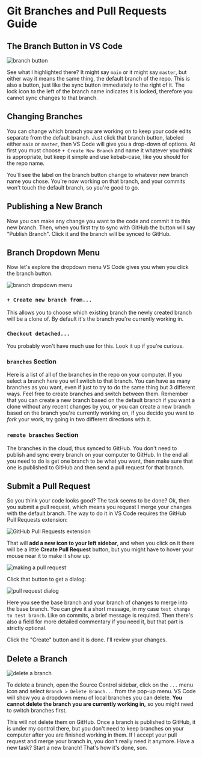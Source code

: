 # Git Branches and Pull Requests Guide

## The Branch Button in VS Code

![branch button](./images/branch-button.png)

See what I highlighted there? It might say `main` or it might say `master`, but either way it means the same thing, the default branch of the repo. This is also a button, just like the sync button immediately to the right of it. The lock icon to the left of the branch name indicates it is locked, therefore you cannot sync changes to that branch.

## Changing Branches

You can change which branch you are working on to keep your code edits separate from the default branch. Just click that branch button, labeled either `main` or `master`, then VS Code will give you a drop-down of options. At first you must choose `+ Create New Branch` and name it whatever you think is appropriate, but keep it simple and use kebab-case, like you should for the repo name.

You'll see the label on the branch button change to whatever new branch name you chose. You're now working on that branch, and your commits won't touch the default branch, so you're good to go.

## Publishing a New Branch

Now you can make any change you want to the code and commit it to this new branch. Then, when you first try to sync with GitHub the button will say "Publish Branch". Click it and the branch will be synced to GitHub.

## Branch Dropdown Menu

Now let's explore the dropdown menu VS Code gives you when you click the branch button.

![branch dropdown menu](./images/branch-dropdown-menu.png)

### `+ Create new branch from...`

This allows you to choose which existing branch the newly created branch will be a clone of. By default it's the branch you're currently working in.

### `Checkout detached...`

You probably won't have much use for this. Look it up if you're curious.

### `branches` Section

Here is a list of all of the branches in the repo on your computer. If you select a branch here you will switch to that branch. You can have as many branches as you want, even if just to try to do the same thing but 3 different ways. Feel free to create branches and switch between them. Remember that you can create a new branch based on the default branch if you want a clone without any recent changes by you, or you can create a new branch based on the branch you're currently working on, if you decide you want to _fork_ your work, try going in two different directions with it.

### `remote branches` Section

The branches in the cloud, thus synced to GitHub. You don't need to publish and sync every branch on your computer to GitHub. In the end all you need to do is get one branch to be what you want, then make sure that one is published to GitHub and then send a pull request for that branch.

## Submit a Pull Request

So you think your code looks good? The task seems to be done? Ok, then you submit a pull request, which means you request I merge your changes with the default branch. The way to do it in VS Code requires the GitHub Pull Requests extension:

![GitHub Pull Requests extension](./images/github-pull-requests.png)

That will **add a new icon to your left sidebar**, and when you click on it there will be a little **Create Pull Request** button, but you might have to hover your mouse near it to make it show up.

![making a pull request](./images/make-pull-request.png)

Click that button to get a dialog:

![pull request dialog](./images/pull-request-dialog.png)

Here you see the base branch and your branch of changes to merge into the base branch. You can give it a short message, in my case `test change to test branch`. Like on commits, a brief message is required. Then there's also a field for more detailed commentary if you need it, but that part is strictly optional.

Click the "Create" button and it is done. I'll review your changes.

## Delete a Branch

![delete a branch](./images/delete-branch.png)

To delete a branch, open the Source Control sidebar, click on the `...` menu icon and select `Branch > Delete Branch...` from the pop-up menu. VS Code will show you a dropdown menu of local branches you can delete. **You cannot delete the branch you are currently working in,** so you might need to switch branches first.

This will not delete them on GitHub. Once a branch is published to GitHub, it is under my control there, but you don't need to keep branches on your computer after you are finished working in them. If I accept your pull request and merge your branch in, you don't really need it anymore. Have a new task? Start a new branch! That's how it's done, son.
